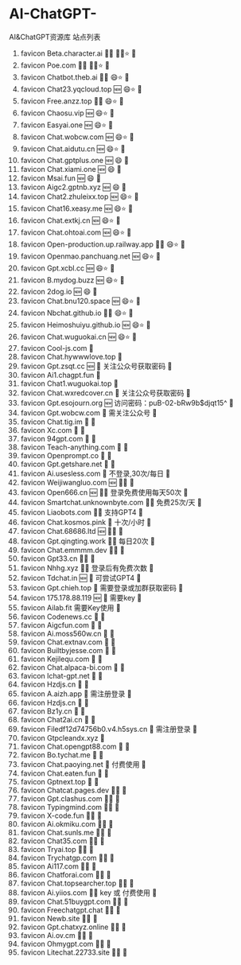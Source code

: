 # AI-ChatGPT-
AI&amp;ChatGPT资源库
站点列表
1.	favicon	Beta.character.ai	🛫🆕 🔑😄⭐		🔗
2.	favicon	Poe.com	🛫🆕 🔑😄⭐		🔗
3.	favicon	Chatbot.theb.ai	🛫🆕 😄⭐		🔗
4.	favicon	Chat23.yqcloud.top	🆕 😄⭐		🔗
5.	favicon	Free.anzz.top	🛫🆕 😄⭐		🔗
6.	favicon	Chaosu.vip	🆕 😄⭐		🔗
7.	favicon	Easyai.one	🆕 😄⭐		🔗
8.	favicon	Chat.wobcw.com	🆕 😄⭐		🔗
9.	favicon	Chat.aidutu.cn	🆕 😄⭐		🔗
10.	favicon	Chat.gptplus.one	🆕 😄		🔗
11.	favicon	Chat.xiami.one	🆕 😄		🔗
12.	favicon	Msai.fun	🆕 😄		🔗
13.	favicon	Aigc2.gptnb.xyz	🆕 😄		🔗
14.	favicon	Chat2.zhuleixx.top	🆕 😄⭐		🔗
15.	favicon	Chat16.xeasy.me	🆕 😄⭐		🔗
16.	favicon	Chat.extkj.cn	🆕 😄⭐		🔗
17.	favicon	Chat.ohtoai.com	🆕 😄⭐		🔗
18.	favicon	Open-production.up.railway.app	🛫🆕 😄⭐		🔗
19.	favicon	Openmao.panchuang.net	🆕 😄⭐		🔗
20.	favicon	Gpt.xcbl.cc	🆕 😄⭐		🔗
21.	favicon	B.mydog.buzz	🆕 😄⭐		🔗
22.	favicon	2dog.io	🆕 😄		🔗
23.	favicon	Chat.bnu120.space	🆕 😄⭐		🔗
24.	favicon	Nbchat.github.io	🛫🆕 😄⭐		🔗
25.	favicon	Heimoshuiyu.github.io	🆕 😄⭐		🔗
26.	favicon	Chat.wuguokai.cn	🆕 😄⭐		🔗
27.	favicon	Cool-js.com			🔗
28.	favicon	Chat.hywwwlove.top			🔗
29.	favicon	Gpt.zsqt.cc	🆕 🔑	关注公众号获取密码	🔗
30.	favicon	Ai1.chagpt.fun			🔗
31.	favicon	Chat1.wuguokai.top			🔗
32.	favicon	Chat.wxredcover.cn	🔑	关注公众号获取密码	🔗
33.	favicon	Gpt.esojourn.org	🆕	访问密码：puB-02-bRw9b$djqt15^	🔗
34.	favicon	Gpt.wobcw.com	🔑	需关注公众号	🔗
35.	favicon	Chat.tig.im	🛫		🔗
36.	favicon	Xc.com	🛫		🔗
37.	favicon	94gpt.com	🛫		🔗
38.	favicon	Teach-anything.com	🛫		🔗
39.	favicon	Openprompt.co	🛫		🔗
40.	favicon	Gpt.getshare.net	🛫		🔗
41.	favicon	Ai.usesless.com	🔑	不登录,30次/每日	🔗
42.	favicon	Weijiwangluo.com	🆕 🤑🎁		🔗
43.	favicon	Open666.cn	🆕 🤑🎁	登录免费使用每天50次	🔗
44.	favicon	Smartchat.unknownbyte.com	🤑🎁	免费25次/天	🔗
45.	favicon	Liaobots.com	🤑🎁	支持GPT4	🔗
46.	favicon	Chat.kosmos.pink	🔑	十次/小时	🔗
47.	favicon	Chat.68686.ltd	🆕 🤑🎁		🔗
48.	favicon	Gpt.qingting.work	🤑🎁	每日20次	🔗
49.	favicon	Chat.emmmm.dev	🤑🎁		🔗
50.	favicon	Gpt33.cn	🤑🎁		🔗
51.	favicon	Nhhg.xyz	🤑🎁	登录后有免费次数	🔗
52.	favicon	Tdchat.in	🆕 🔑	可尝试GPT4	🔗
53.	favicon	Gpt.chieh.top	🔑	需要登录或加群获取密码	🔗
54.	favicon	175.178.88.119	🆕 🔑	需要key	🔗
55.	favicon	Ailab.fit		需要Key使用	🔗
56.	favicon	Codenews.cc	🔑		🔗
57.	favicon	Aigcfun.com	🤑		🔗
58.	favicon	Ai.moss560w.cn	🤑		🔗
59.	favicon	Chat.extnav.com	🤑		🔗
60.	favicon	Builtbyjesse.com	🔑		🔗
61.	favicon	Kejilequ.com	🔑		🔗
62.	favicon	Chat.alpaca-bi.com	🔑		🔗
63.	favicon	Ichat-gpt.net	🔑		🔗
64.	favicon	Hzdjs.cn	🔑		🔗
65.	favicon	A.aizh.app	🤑	需注册登录	🔗
66.	favicon	Hzdjs.cn	🔑		🔗
67.	favicon	Bz1y.cn	🔑		🔗
68.	favicon	Chat2ai.cn	🤑		🔗
69.	favicon	Filedf12d74756b0.v4.h5sys.cn	🔑	需注册登录	🔗
70.	favicon	Gtpcleandx.xyz			🔗
71.	favicon	Chat.opengpt88.com	🔑		🔗
72.	favicon	Bo.tychat.me	🔑		🔗
73.	favicon	Chat.paoying.net	🤑	付费使用	🔗
74.	favicon	Chat.eaten.fun	🔑		🔗
75.	favicon	Gptnext.top	🤑		🔗
76.	favicon	Chatcat.pages.dev	🛫🤑		🔗
77.	favicon	Gpt.clashus.com	🛫🔑		🔗
78.	favicon	Typingmind.com	🛫🔑		🔗
79.	favicon	X-code.fun	🛫🤑		🔗
80.	favicon	Ai.okmiku.com	🛫🤑		🔗
81.	favicon	Chat.sunls.me	🛫🤑		🔗
82.	favicon	Chat35.com	🛫🤑		🔗
83.	favicon	Tryai.top	🛫🤑		🔗
84.	favicon	Trychatgp.com	🛫🤑		🔗
85.	favicon	Ai117.com	🛫🤑		🔗
86.	favicon	Chatforai.com	🛫🤑		🔗
87.	favicon	Chat.topsearcher.top	🛫🤑		🔗
88.	favicon	Ai.yiios.com	🛫🤑	key 或 付费使用	🔗
89.	favicon	Chat.51buygpt.com	🛫🤑		🔗
90.	favicon	Freechatgpt.chat	🛫🤑		🔗
91.	favicon	Newb.site	🛫🤑		🔗
92.	favicon	Gpt.chatxyz.online	🛫🔑		🔗
93.	favicon	Ai.ov.cm	🛫🔑		🔗
94.	favicon	Ohmygpt.com	🛫🔑		🔗
95.	favicon	Litechat.22733.site	🛫🤑		🔗
